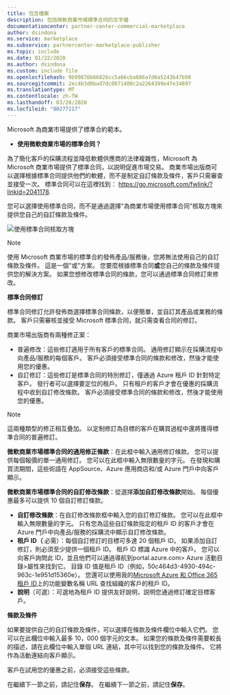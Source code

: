 ```yaml
---
title: 包含檔案
description: 包括微軟商業市場標準合同的文字檔
documentationcenter: partner-center-commercial-marketplace
author: dsindona
ms.service: marketplace
ms.subservice: partnercenter-marketplace-publisher
ms.topic: include
ms.date: 01/22/2020
ms.author: dsindona
ms.custom: include file
ms.openlocfilehash: 9b99876b66826cc5a66cba686a7d6a5243b47b98
ms.sourcegitcommit: 2ec4b3d0bad7dc0071400c2a2264399e4fe34897
ms.translationtype: MT
ms.contentlocale: zh-TW
ms.lasthandoff: 03/28/2020
ms.locfileid: "80277217"
---
```

Microsoft 為商業市場提供了標準合約範本。

- **使用微軟商業市場的標準合同？**

為了簡化客戶的採購流程並降低軟體供應商的法律複雜性，Microsoft 為 Microsoft 商業市場提供了標準合同，以説明促進市場交易。 商業市場出版商可以選擇根據標準合同提供他們的軟體，而不是制定自訂條款及條件，客戶只需審查並接受一次。 標準合同可以在這裡找到： https://go.microsoft.com/fwlink/?linkid=2041178.

您可以選擇使用標準合同，而不是通過選擇"為商業市場使用標準合同"核取方塊來提供您自己的自訂條款及條件。

![使用標準合同核取方塊](./media/use-standard-contract.png)

> [!NOTE]
> 使用 Microsoft 商業市場的標準合約發佈產品/服務後，您將無法使用自己的自訂條款及條件。 這是一個"或"方案。 您要麼根據標準合同**或**您自己的條款及條件提供您的解決方案。 如果您想修改標準合同的條款，您可以通過標準合同修訂來修改。

**標準合同修訂**

標準合同修訂允許發佈商選擇標準合同條款，以便簡單，並自訂其產品或業務的條款。 客戶只需審核並接受 Microsoft 標準合同，就只需查看合同的修訂。

商業市場出版商有兩種修正案：

- 普遍修改：這些修訂適用于所有客戶的標準合同。 通用修訂顯示在採購流程中向產品/服務的每個客戶。 客戶必須接受標準合同的條款和修改，然後才能使用您的優惠。
- 自訂修訂：這些修訂是標準合同的特別修訂，僅通過 Azure 租戶 ID 針對特定客戶。 發行者可以選擇要定位的租戶。 只有租戶的客戶才會在優惠的採購流程中收到自訂修改條款。  客戶必須接受標準合同的條款和修改，然後才能使用您的優惠。

>[!NOTE]
> 這兩種類型的修正相互疊加。 以定制修訂為目標的客戶在購買過程中還將獲得標準合同的普遍修訂。

**微軟商業市場標準合同的通用修正條款**：在此框中輸入通用修訂條款。 您可以提供每個報價的單一通用修訂。 您可以在此框中輸入無限數量的字元。 在發現和購買流期間，這些術語在 AppSource、Azure 應用商店和/或 Azure 門戶中向客戶顯示。

**微軟商業市場標準合同的自訂修改條款**：從選擇**添加自訂修改條款**開始。 每個優惠最多可以提供 10 個自訂修訂條款。

- **自訂修改條款**：在自訂修改條款框中輸入您的自訂修訂條款。 您可以在此框中輸入無限數量的字元。 只有您為這些自訂條款指定的租戶 ID 的客戶才會在 Azure 門戶中向產品/服務的採購流中顯示自訂修改條款。  
- **租戶 ID（** 必需）：每個自訂修訂的目標可多達 20 個租戶 ID。 如果添加自訂修訂，則必須至少提供一個租戶 ID。 租戶 ID 標識 Azure 中的客戶。 您可以向客戶詢問此 ID，並且他們可以通過導航到portal.azure.com> Azure 活動目錄>屬性來找到它。 目錄 ID 值是租戶 ID（例如，50c464d3-4930-494c-963c-1e951d15360e）。 您還可以使用我的[Microsoft Azure 和 Office 365 租戶 ID](https://www.whatismytenantid.com)上的功能變數名稱 URL 查找組織的客戶的租戶 ID。
- **說明**（可選）：可選地為租戶 ID 提供友好說明，説明您通過修訂確定目標客戶。

**條款及條件**

如果要提供自己的自訂條款及條件，可以選擇在條款及條件欄位中輸入它們。 您可以在此欄位中輸入最多 10，000 個字元的文本。 如果您的條款及條件需要較長的描述，請在此欄位中輸入單個 URL 連結，其中可以找到您的條款及條件。 它將作為活動連結向客戶顯示。

客戶在試用您的優惠之前，必須接受這些條款。

在繼續下一節之前，請記住**保存**。
在繼續下一節之前，請記住**保存**。
